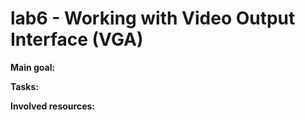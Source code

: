 # lab6 - Working with Video Output Interface (VGA)

**Main goal:** 

**Tasks:**

**Involved resources:**
